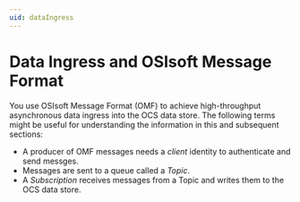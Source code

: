 ```yaml
---
uid: dataIngress
---
```


Data Ingress and OSIsoft Message Format
=======================================

You use OSIsoft Message Format (OMF) to achieve high-throughput asynchronous data ingress 
into the OCS data store. The following terms might be useful for understanding the information
in this and subsequent sections:

* A producer of OMF messages needs a *client* identity to authenticate and send messges.
* Messages are sent to a queue called a *Topic*. 
* A *Subscription* receives messages from a Topic and writes them to the OCS 
  data store.
